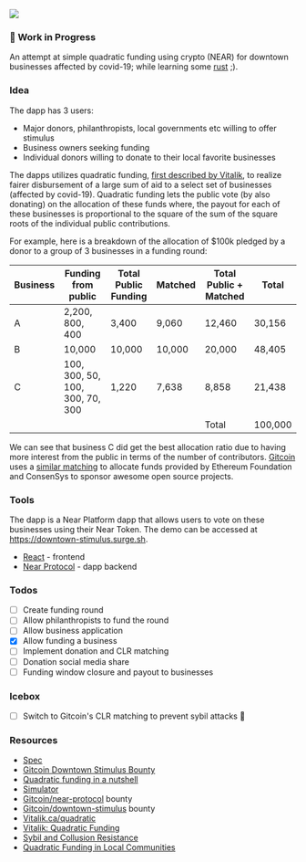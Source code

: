 ![](https://downtown-stimulus.surge.sh/shot.png)

### 🚧 Work in Progress

An attempt at simple quadratic funding using crypto (NEAR) for downtown businesses affected by covid-19; while learning some [rust](https://www.rust-lang.org) ;).

### Idea

The dapp has 3 users:

- Major donors, philanthropists, local governments etc willing to offer stimulus
- Business owners seeking funding
- Individual donors willing to donate to their local favorite businesses

The dapps utilizes quadratic funding, [first described by Vitalik](https://vitalik.ca/general/2019/12/07/quadratic.html), to realize fairer disbursement of a large sum of aid to a select set of businesses (affected by covid-19). Quadratic funding lets the public vote (by also donating) on the allocation of these funds where, the payout for each of these businesses is proportional to the square of the sum of the square roots of the individual public contributions.

For example, here is a breakdown of the allocation of \$100k pledged by a donor to a group of 3 businesses in a funding round:

| Business | Funding from public             | Total Public Funding | Matched | Total Public + Matched | Total   |
| -------- | ------------------------------- | -------------------- | ------- | ---------------------- | ------- |
| A        | 2,200, 800, 400                 | 3,400                | 9,060   | 12,460                 | 30,156  |
| B        | 10,000                          | 10,000               | 10,000  | 20,000                 | 48,405  |
| C        | 100, 300, 50, 100, 300, 70, 300 | 1,220                | 7,638   | 8,858                  | 21,438  |
|          |                                 |                      |         | Total                  | 100,000 |

We can see that business C did get the best allocation ratio due to having more interest from the public in terms of the number of contributors.
[Gitcoin](https://gitcoin.co/grants/) uses a [similar matching](https://ethgasstation.info/blog/quadratic-funding-in-a-nutshell/) to allocate funds provided by Ethereum Foundation and ConsenSys to sponsor awesome open source projects.

### Tools

The dapp is a Near Platform dapp that allows users to vote on these businesses using their Near Token. The demo can be accessed at https://downtown-stimulus.surge.sh.

- [React](https://reactjs.org/) - frontend
- [Near Protocol](https://near.org/) - dapp backend

### Todos

- [ ] Create funding round
- [ ] Allow philanthropists to fund the round
- [ ] Allow business application
- [x] Allow funding a business
- [ ] Implement donation and CLR matching
- [ ] Donation social media share
- [ ] Funding window closure and payout to businesses

### Icebox

- [ ] Switch to Gitcoin's CLR matching to prevent sybil attacks 🤔

### Resources

- [Spec](https://docs.google.com/document/d/1KQsdEImDiK12bmMhNV_AXLkJyv3PWZ5nODTRL5_R-Gw)
- [Gitcoin Downtown Stimulus Bounty](https://gitcoin.co/issue/gitcoinco/downtownstimulus/1/4358)
- [Quadratic funding in a nutshell](https://ethgasstation.info/blog/quadratic-funding-in-a-nutshell/)
- [Simulator](https://docs.google.com/spreadsheets/d/1zHYlMdEXuUYZeWWsVwA21EIMC7B-k2OBY7HFqDudCvk)
- [Gitcoin/near-protocol](https://gitcoin.co/issue/nearprotocol/ready-layer-one-hackathon/1/4262) bounty
- [Gitcoin/downtown-stimulus](https://gitcoin.co/issue/gitcoinco/downtownstimulus/1/4358) bounty
- [Vitalik.ca/quadratic](https://vitalik.ca/general/2019/12/07/quadratic.html)
- [Vitalik: Quadratic Funding](https://www.youtube.com/watch?v=ssr0CHg6YSE)
- [Sybil and Collusion Resistance](https://www.youtube.com/watch?v=XY77Hrfxlpg)
- [Quadratic Funding in Local Communities](https://www.youtube.com/watch?v=F868Yox_lSs)
